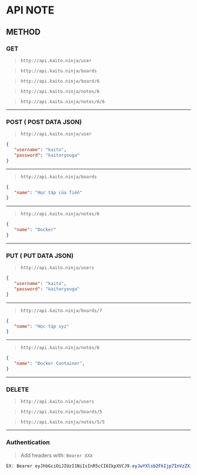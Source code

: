 # API NOTE

## METHOD

### GET
> `http://api.kaito.ninja/user`

> `http://api.kaito.ninja/boards`

> `http://api.kaito.ninja/board/6`

> `http://api.kaito.ninja/notes/6`

> `http://api.kaito.ninja/notes/6/6`

---

### POST ( POST DATA JSON)

> `http://api.kaito.ninja/user`

```json
{
   "username": "kaito",
   "password": "kaitoryouga"
}
```
---

> `http://api.kaito.ninja/boards`
```json
{
   "name": "Học tập của Tiến"
}
```

---

> `http://api.kaito.ninja/notes/6`
```json
{
   "name": "Docker"
}
```

---

### PUT ( PUT DATA JSON)

> `http://api.kaito.ninja/users`

```json
{
   "username": "kaito",
   "password": "kaitoryouga"
}
```
---

> `http://api.kaito.ninja/boards/7`
```json
{
   "name": "Học tập xyz"
}
```

---

> `http://api.kaito.ninja/notes/6`
```json
{
   "name": "Docker Container",
}
```

---

### DELETE
> `http://api.kaito.ninja/users`

> `http://api.kaito.ninja/boards/5`

> `http://api.kaito.ninja/notes/5/5`

---
### Authentication
> Add headers with: `Bearer XXX`

```java
EX: Bearer eyJhbGciOiJIUzI1NiIsInR5cCI6IkpXVCJ9.eyJwYXlsb2FkIjp7InVzZXJuYW1lIjoiZ2ciLCJpZCI6MTZ9LCJpYXQiOjE2MDY4MTg1NTR9.o2OuH6b02IJ9AWgudaQGDzexod8s4frpkUrgL0_RtrU
```